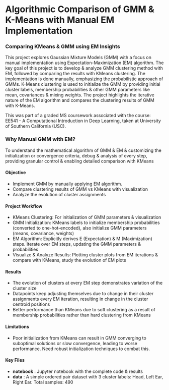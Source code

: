# Algorithmic Comparison of GMM & K-Means with Manual EM Implementation
### Comparing KMeans &amp; GMM using EM Insights

This project explores Gaussian Mixture Models (GMM) with a focus on manual implementation using Expectation-Maximization (EM) algorithm. The key goal of this project is to develop & analyze GMM clustering method with EM, followed by comparing the results with KMeans clustering. The implementation is done manually, emphasizing the probabilistic approach of GMMs. K-Means clustering is used to initialize the GMM by providing initial cluster labels, membership probabilities & other GMM parameters like mean, covariances & mixing weights. The project highlights the iterative nature of the EM algorithm and compares the clustering results of GMM with K-Means. 

This was part of a graded MS coursework associated with the course: EE541 - A Computational Introduction in Deep Learning, taken at University of Southern California (USC). 

### Why Manual GMM with EM?
To understand the mathematical algorithm of GMM & EM & customizing the initialization or convergence criteria, debug & analysis of every step, providing granular control & enabling detailed comparison with KMeans 

#### Objective
- Implement GMM by manually applying EM algorithm.
- Compare clustering results of GMM vs KMeans with visualization
- Analyze the evolution of cluster assignments

#### Project Workflow
- KMeans Clustering: For initialization of GMM parameters & visualization
- GMM Initialization: KMeans labels to initialize membership probabilities (converted to one-hot-encoded), also initialize GMM parameters (means, covariance, weights)
- EM Algorithm: Explicitly derives E (Expectation) & M (Maximization) steps. Iterate over EM steps, updating the GMM parameters & probabilities
- Visualize & Analyze Results: Plotting cluster plots from EM iterations & compare with KMeans, study the evolution of EM plots

#### Results
- The evolution of clusters at every EM step demonstrates variation of the cluster size
- Datapoints keep adjusting themselves due to change in their cluster assignments every EM iteration, resulting in change in the cluster centroid positions
-  Better performance than KMeans due to soft clustering as a result of membership probabilities rather than hard clustering from KMeans

#### Limitations
- Poor initialization from KMeans can result in GMM converging to suboptimal solutions or slow convergence, leading to worse performance. Need robust initialization techniques to combat this.

#### Key Files
- **notebook** : Jupyter notebook with the complete code & results
- **data** : A simple ordered pair dataset with 3 cluster labels: Head, Left Ear, Right Ear. Total samples: 490

  
